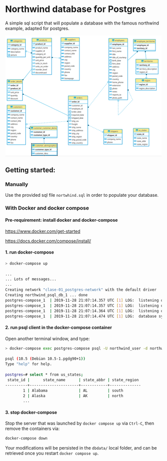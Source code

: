 # Northwind database for Postgres

A simple sql script that will populate a database with the famous northwind example,
adapted for postgres.

<img src=ER.png />

## Getting started:

### Manually

Use the provided sql file `nortwhind.sql` in order to populate your database.

### With Docker and docker compose

#### Pre-requirement: install docker and docker-compose

https://www.docker.com/get-started

https://docs.docker.com/compose/install/

#### 1. run docker-compose

```bash
> docker-compose up

...
... Lots of messages...
...
Creating network "clase-01_postgres-network" with the default driver
Creating northwind_psql_db_1 ... done
postgres-compose_1  | 2019-11-28 21:07:14.357 UTC [1] LOG:  listening on IPv4 address "0.0.0.0", port 5432
postgres-compose_1  | 2019-11-28 21:07:14.357 UTC [1] LOG:  listening on IPv6 address "::", port 5432
postgres-compose_1  | 2019-11-28 21:07:14.364 UTC [1] LOG:  listening on Unix socket "/var/run/postgresql/.s.PGSQL.5432"
postgres-compose_1  | 2019-11-28 21:07:14.474 UTC [1] LOG:  database system is ready to accept connections
```

#### 2. run psql client in the docker-compose container

Open another terminal window, and type:

```bash
> docker-compose exec postgres-compose psql -U northwind_user -d northwind

psql (10.5 (Debian 10.5-1.pgdg90+1))
Type "help" for help.

postgres=# select * from us_states;
 state_id |      state_name      | state_abbr | state_region
----------+----------------------+------------+--------------
        1 | Alabama              | AL         | south
        2 | Alaska               | AK         | north
        ...
```

#### 3. stop docker-compose

Stop the server that was launched by `docker compose up` via `Ctrl-C`, then remove the containers via:

```bash
docker-compose down
```

Your modifications will be persisted in the `dbdata/` local folder, and can be retrieved
once you restart `docker compose up`.
